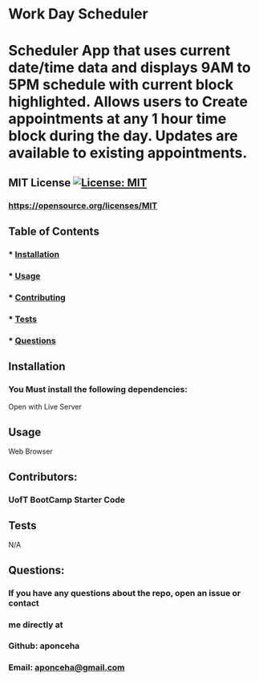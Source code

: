 # Work Day Scheduler
  # Scheduler App that uses current date/time data and displays 9AM to 5PM schedule with current block highlighted. Allows users to Create appointments at any 1 hour time block during the day. Updates are available to existing appointments.

  ## MIT License [![License: MIT](https://img.shields.io/badge/License-MIT-yellow.svg)](https://opensource.org/licenses/MIT)
  ### https://opensource.org/licenses/MIT


  ## Table of Contents
  ### * [Installation](#installation)
  ### * [Usage](#usage)
  ### * [Contributing](#contributing)
  ### * [Tests](#tests)
  ### * [Questions](#questions)
  

  ## Installation
  ### You Must install the following dependencies:
  Open with Live Server

  ## Usage
  Web Browser

  ## Contributors:
  ### UofT BootCamp Starter Code


  ## Tests
  N/A

  ## Questions:
  ### If you have any questions about the repo, open an issue or contact 
  ### me directly at
  ### Github: aponceha
  ### Email: aponceha@gmail.com



